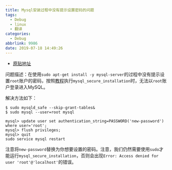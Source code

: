 ```yaml
---
title: Mysql安装过程中没有提示设置密码的问题
tags:
  - Debug
  - linux
  - 翻译
categories:
  - Debug
abbrlink: 9986
date: 2019-07-18 14:49:26
---
```


- [原贴地址](https://www.digitalocean.com/community/questions/no-password-is-asked-when-installing-mysql-server)

<!--more-->

问题描述：在使用`sudo apt-get install -y mysql-server`的过程中没有提示设置`root`账户的密码，按照[教程](https://www.digitalocean.com/community/tutorials/how-to-install-linux-apache-mysql-php-lamp-stack-on-ubuntu-16-04)执行`mysql_secure_installation`时，无法以`root`账户登录进入MySQL。

解决方法如下：

```shell
$ sudo mysqld_safe --skip-grant-tables&
$ sudo mysql --user=root mysql

mysql> update user set authentication_string=PASSWORD('new-password') where user='root';
mysql> flush privileges;
mysql> quit
sudo service mysql restart
```

注意将`new-password`替换为你想要设置的密码。注意，我们仍然需要使用`sudo`才能运行`mysql_secure_installation`，否则会出现`Error: Access denied for user 'root'@'localhost'`的错误。
